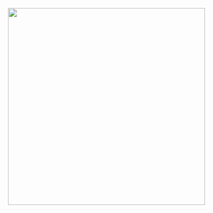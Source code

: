 <p align="center">
<img src="https://user-images.githubusercontent.com/61200897/223164039-6b212930-709e-412a-96ed-34ff06811d89.png" width=400px height=400px/>
</p>
